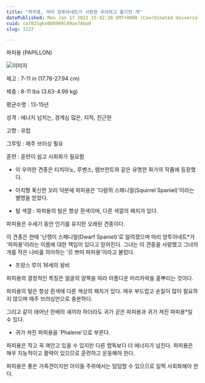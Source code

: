 ```yaml
---
title: "파피용, 마리 앙투아네트가 사랑한 우아하고 활기찬 개"
datePublished: Mon Jan 17 2022 15:42:30 GMT+0000 (Coordinated Universal Time)
cuid: cm7025gkn000909l89oe74bo0
slug: 3127

---
```



파피용 (PAPILLON)

![이미지](https://cdn.hashnode.com/res/hashnode/image/upload/v1739252698834/f6ef35a5-4cc2-443f-8c91-0092f1018998.jpeg)

체고 : 7-11 in (17.78-27.94 cm)

체중 : 8-11 lbs (3.63-4.99 kg)

평균수명 : 13-15년

성격 : 에너지 넘치는, 경계심 많은, 지적, 친근한

고향 : 유럽

그루밍 : 매주 브러싱 필요

훈련 : 훈련이 쉽고 사회화가 필요함

* 이 우아한 견종은 티치아노, 루벤스, 렘브란트와 같은 유명한 화가의 작품에 등장했다.

* 아치형 푹신한 꼬리 덕분에 파피용은 '다람쥐 스패니얼(Squirrel Spaniel)'이라는 별명을 얻었다.

* 털 색깔 : 파피용의 털은 항상 흰색이며, 다른 색깔의 패치가 있다.

파피용은 수세기 동안 인기를 유지한 오래된 견종이다.

이 견종은 한때 '난쟁이 스패니얼(Dwarf Spaniel)'로 알려졌으며 마리 앙투아네트*가 '파피용'이라는 이름에 대한 책임이 있다고 믿어진다. 그녀는 이 견종을 사랑했고 그녀의 개를 작은 나비를 의미하는 '르 쁘띠 파피용'이라고 불렀다.

* 프랑스 루이 16세의 왕비

파피용의 결정적인 특징은 얼굴의 양쪽을 따라 아름다운 머리카락을 흩뿌리는 것이다.

파피용의 털은 항상 흰색에 다른 색상의 패치가 있다. 매우 부드럽고 손질이 많이 필요하지 않으며 매주 브러싱만으로 충분하다.

그리고 같이 태어난 한배의 새끼라 하더라도 귀가 곧은 파피용과 귀가 쳐진 파피용*일 수 있다.

* 귀가 쳐진 파피용을 'Phalene'으로 부른다.

파피용은 작고 꼭 껴안고 있을 수 있지만 다른 랩독보다 더 에너지가 넘친다. 파피용은 매우 지능적이고 활력이 있으므로 훈련하고 운동해야 한다.

파피용은 좋은 가족견이지만 아이들 주위에서는 덤덤할 수 있으므로 일찍 사회화해야 한다.
